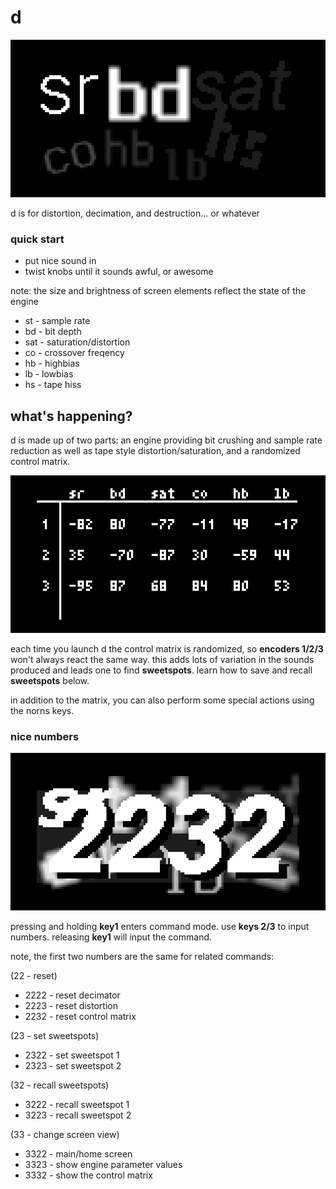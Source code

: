 # d
![d](assets/d-a.png)

d is for distortion, decimation, and destruction... or whatever

### quick start
* put nice sound in
* twist knobs until it sounds awful, or awesome

note: the size and brightness of screen elements reflect the state of the engine
* st - sample rate
* bd - bit depth
* sat - saturation/distortion
* co - crossover freqency
* hb - highbias
* lb - lowbias
* hs - tape hiss


## what's happening?

d is made up of two parts: an engine providing bit crushing and sample rate reduction as well as tape style distortion/saturation, and a randomized control matrix.

![d](assets/matrix-m.png)

each time you launch d the control matrix is randomized, so **encoders 1/2/3** won't always react the same way. this adds lots of variation in the sounds produced and leads one to find **sweetspots**. learn how to save and recall **sweetspots** below.

in addition to the matrix, you can also perform some special actions using the norns keys.

### nice numbers

![d](assets/command-m.png)

pressing and holding **key1** enters command mode. use **keys 2/3** to input numbers. releasing **key1** will input the command.

note, the first two numbers are the same for related commands:

(22 - reset)
* 2222 - reset decimator
* 2223 - reset distortion
* 2232 - reset control matrix

(23 - set sweetspots)
* 2322 - set sweetspot 1
* 2323 - set sweetspot 2

(32 - recall sweetspots)
* 3222 - recall sweetspot 1
* 3223 - recall sweetspot 2

(33 - change screen view)
* 3322 - main/home screen
* 3323 - show engine parameter values
* 3332 - show the control matrix
